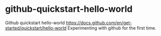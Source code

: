 # github-quickstart-hello-world
Github quickstart hello-world
https://docs.github.com/en/get-started/quickstart/hello-world
Experimenting with github for the first time.
